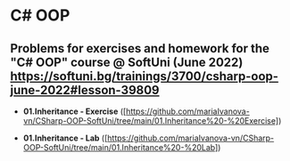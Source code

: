 # C# OOP


## Problems for exercises and homework for the "C# OOP" course @ SoftUni (June 2022)  https://softuni.bg/trainings/3700/csharp-oop-june-2022#lesson-39809


- **01.Inheritance - Exercise** ([https://github.com/mariaIvanova-vn/CSharp-OOP-SoftUni/tree/main/01.Inheritance%20-%20Exercise])

- **01.Inheritance - Lab** ([https://github.com/mariaIvanova-vn/CSharp-OOP-SoftUni/tree/main/01.Inheritance%20-%20Lab])

